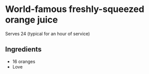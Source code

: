 # World-famous freshly-squeezed orange juice

Serves 24 (typical for an hour of service)

## Ingredients

+ 16 oranges
+ Love

